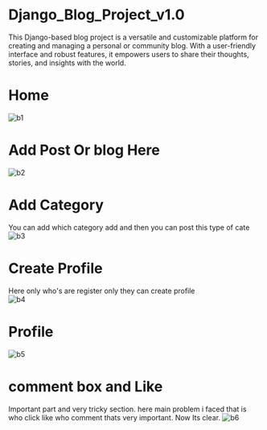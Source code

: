 # Django_Blog_Project_v1.0
This Django-based blog project is a versatile and customizable platform for creating and managing a personal or community blog. With a user-friendly interface and robust features, it empowers users to share their thoughts, stories, and insights with the world.</br>
# Home
![b1](https://github.com/rocky-hasan/Django_Blog_Project_v1.0/assets/98833210/a2380f95-3575-43f5-ae5e-9ef3d37db9d7)

# Add Post Or blog Here
![b2](https://github.com/rocky-hasan/Django_Blog_Project_v1.0/assets/98833210/d07d932c-4604-4bfd-949b-48a03e4bf6d5)

# Add Category
You can add which category add and then you can post this type of cate
![b3](https://github.com/rocky-hasan/Django_Blog_Project_v1.0/assets/98833210/3bf8a8d8-23f7-4bcf-aff3-a1adbefe1f85)

# Create Profile
Here only who's are register only they can create profile</br>
![b4](https://github.com/rocky-hasan/Django_Blog_Project_v1.0/assets/98833210/dc3b8830-1c71-4f2e-8139-bc29b0df668e)

# Profile
![b5](https://github.com/rocky-hasan/Django_Blog_Project_v1.0/assets/98833210/363f6bd9-fa36-4ec7-aa47-43ba16d0f569)

# comment box and Like
Important part and very tricky section. here main problem i faced that is who click like who comment thats very important.
Now Its clear. 
![b6](https://github.com/rocky-hasan/Django_Blog_Project_v1.0/assets/98833210/ff7f1241-fec0-471c-a596-5104651976bd)


